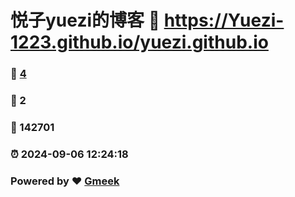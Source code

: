 # 悦子yuezi的博客 :link: https://Yuezi-1223.github.io/yuezi.github.io 
### :page_facing_up: [4](https://Yuezi-1223.github.io/yuezi.github.io/tag.html) 
### :speech_balloon: 2 
### :hibiscus: 142701 
### :alarm_clock: 2024-09-06 12:24:18 
### Powered by :heart: [Gmeek](https://github.com/Meekdai/Gmeek)
